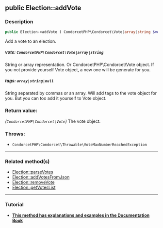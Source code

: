 ## public Election::addVote

### Description    

```php
public Election->addVote ( CondorcetPHP\Condorcet\Vote|array|string $vote [, array|string|null $tags = null] ): CondorcetPHP\Condorcet\Vote
```

Add a vote to an election.
    

##### **vote:** *```CondorcetPHP\Condorcet\Vote|array|string```*   
String or array representation. Or CondorcetPHP\Condorcet\Vote object. If you not provide yourself Vote object, a new one will be generate for you.    


##### **tags:** *```array|string|null```*   
String separated by commas or an array. Will add tags to the vote object for you. But you can too add it yourself to Vote object.    


### Return value:   

*(```CondorcetPHP\Condorcet\Vote```)* The vote object.



### Throws:   

* ```CondorcetPHP\Condorcet\Throwable\VoteMaxNumberReachedException```

---------------------------------------

### Related method(s)      

* [Election::parseVotes](../Election%20Class/public%20Election--parseVotes.md)    
* [Election::addVotesFromJson](../Election%20Class/public%20Election--addVotesFromJson.md)    
* [Election::removeVote](../Election%20Class/public%20Election--removeVote.md)    
* [Election::getVotesList](../Election%20Class/public%20Election--getVotesList.md)    

---------------------------------------

### Tutorial

* **[This method has explanations and examples in the Documentation Book](https://condorcetphp.github.io/Documentation-Book/#/3.AsPhpLibrary/5.Votes/1.AddVotes)**    
